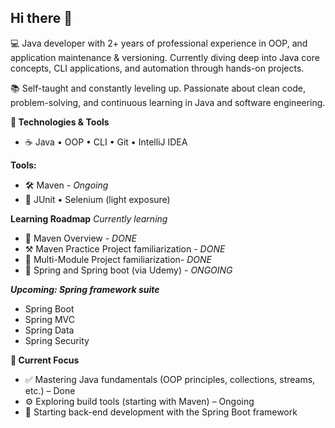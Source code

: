 ## Hi there 👋

💻 Java developer with 2+ years of professional experience in  OOP, and application maintenance & versioning. 
   Currently diving deep into Java core concepts, CLI applications, and automation through hands-on projects.

📚 Self-taught and constantly leveling up. 
   Passionate about clean code, problem-solving, and continuous learning in Java and software engineering.

**🔧 Technologies & Tools**
 - ☕ Java • OOP • CLI • Git • IntelliJ IDEA

**Tools:**
 - 🛠️ Maven - _Ongoing_
 - 🧪 JUnit • Selenium (light exposure)

**Learning Roadmap**
_Currently learning_
 - 🚀 Maven Overview - _DONE_
 - ⚒️ Maven Practice Project familiarization - _DONE_
 - 📖 Multi-Module Project familiarization- _DONE_
 - 🍃 Spring and Spring boot (via Udemy) - _ONGOING_
   
**_Upcoming: Spring framework suite_**
 - Spring Boot
 - Spring MVC
 - Spring Data
 - Spring Security

**🎯 Current Focus**
 - ✅ Mastering Java fundamentals (OOP principles, collections, streams, etc.) – Done
 - ⚙️ Exploring build tools (starting with Maven) – Ongoing
 - 🌱 Starting back-end development with the Spring Boot framework
